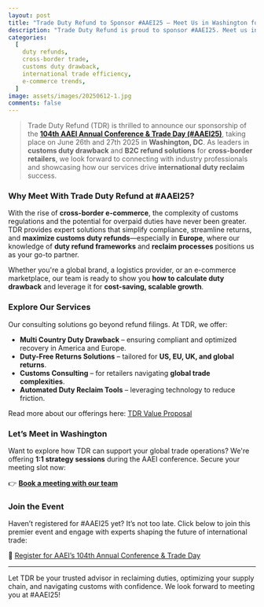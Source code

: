 ```yaml
---
layout: post
title: "Trade Duty Refund to Sponsor #AAEI25 – Meet Us in Washington for Insights on Duty Refunds and Cross-Border Solutions"
description: "Trade Duty Refund is proud to sponsor #AAEI25. Meet us in DC to discuss customs duty drawback, B2C refund solutions, and cross-border strategies."
categories:
  [
    duty refunds,
    cross-border trade,
    customs duty drawback,
    international trade efficiency,
    e-commerce trends,
  ]
image: assets/images/20250612-1.jpg
comments: false
---
```


> Trade Duty Refund (TDR) is thrilled to announce our sponsorship of the [**104th AAEI Annual Conference & Trade Day (#AAEI25)**](https://aaei.org/2025-annual-conference-trade-day-2/), taking place on June 26th and 27th 2025 in **Washington, DC**. As leaders in **customs duty drawback** and **B2C refund solutions** for **cross-border retailers**, we look forward to connecting with industry professionals and showcasing how our services drive **international duty reclaim** success.

### Why Meet With Trade Duty Refund at #AAEI25?

With the rise of **cross-border e-commerce**, the complexity of customs regulations and the potential for overpaid duties have never been greater. TDR provides expert solutions that simplify compliance, streamline returns, and **maximize customs duty refunds**—especially in **Europe**, where our knowledge of **duty refund frameworks** and **reclaim processes** positions us as your go-to partner.

Whether you're a global brand, a logistics provider, or an e-commerce marketplace, our team is ready to show you **how to calculate duty drawback** and leverage it for **cost-saving, scalable growth**.

### Explore Our Services

Our consulting solutions go beyond refund filings. At TDR, we offer:

- **Multi Country Duty Drawback** – ensuring compliant and optimized recovery in America and Europe.
- **Duty-Free Returns Solutions** – tailored for **US, EU, UK, and global returns**.
- **Customs Consulting** – for retailers navigating **global trade complexities**.
- **Automated Duty Reclaim Tools** – leveraging technology to reduce friction.

Read more about our offerings here: [TDR Value Proposal](https://tradedutyrefund.com?utm_source=Blog&utm_medium=Article&utm_campaign=20250612Article)

### Let’s Meet in Washington

Want to explore how TDR can support your global trade operations? We're offering **1:1 strategy sessions** during the AAEI conference. Secure your meeting slot now:

👉 **[Book a meeting with our team](https://zcal.co/i/3h5TaWdI)**

### Join the Event

Haven’t registered for #AAEI25 yet? It’s not too late. Click below to join this premier event and engage with experts shaping the future of international trade:

🔗 [Register for AAEI’s 104th Annual Conference & Trade Day](https://members.aaei.org/eventsaaeievents/Details/aaei-s-104th-annual-conference-trade-day-1245970?sourceTypeId=Hub)

---

Let TDR be your trusted advisor in reclaiming duties, optimizing your supply chain, and navigating customs with confidence. We look forward to meeting you at #AAEI25!
